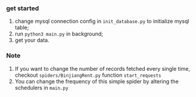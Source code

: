 
### get started

1. change mysql connection config in `init_database.py` to initialize mysql table;
2. run `python3 main.py` in background;
3. get your data.

### Note

1. If you want to change the number of records fetched every single time, checkout `spiders/BinjiangRent.py` function `start_requests`
2. You can change the frequency of this simple spider by altering the schedulers in `main.py` 

